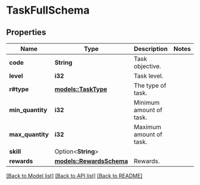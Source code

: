 # TaskFullSchema

## Properties

Name | Type | Description | Notes
------------ | ------------- | ------------- | -------------
**code** | **String** | Task objective. | 
**level** | **i32** | Task level. | 
**r#type** | [**models::TaskType**](TaskType.md) | The type of task. | 
**min_quantity** | **i32** | Minimum amount of task. | 
**max_quantity** | **i32** | Maximum amount of task. | 
**skill** | Option<**String**> |  | 
**rewards** | [**models::RewardsSchema**](RewardsSchema.md) | Rewards. | 

[[Back to Model list]](../README.md#documentation-for-models) [[Back to API list]](../README.md#documentation-for-api-endpoints) [[Back to README]](../README.md)


